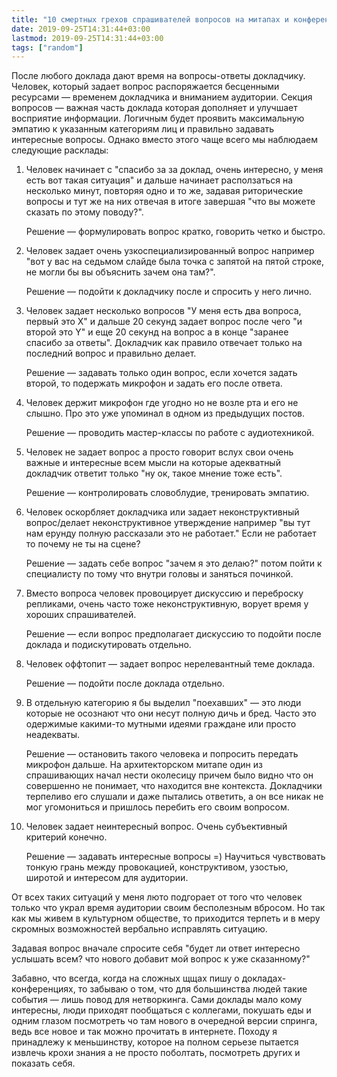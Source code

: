 ```yaml
---
title: "10 смертных грехов спрашивателей вопросов на митапах и конференциях"
date: 2019-09-25T14:31:44+03:00
lastmod: 2019-09-25T14:31:44+03:00
tags: ["random"]
---
```


После любого доклада дают время на вопросы-ответы докладчику. Человек, который задает вопрос распоряжается бесценными ресурсами — временем докладчика и вниманием аудитории. Секция вопросов — важная часть доклада которая дополняет и улучшает восприятие информации. Логичным будет проявить максимальную эмпатию к указанным категориям лиц и правильно задавать интересные вопросы. Однако вместо этого чаще всего мы наблюдаем следующие расклады:


1.  Человек начинает с "спасибо за за доклад, очень интересно, у меня есть вот такая ситуация" и дальше начинает расползаться на несколько минут, повторяя одно и то же, задавая риторические вопросы и тут же на них отвечая в итоге завершая "что вы можете сказать по этому поводу?".

    Решение — формулировать вопрос кратко, говорить четко и быстро.

2.  Человек задает очень узкоспециализированный вопрос например "вот у вас на седьмом слайде была точка с запятой на пятой строке, не могли бы вы объяснить зачем она там?".  

    Решение — подойти к докладчику после и спросить у него лично.  

3.  Человек задает несколько вопросов "У меня есть два вопроса, первый это Х" и дальше 20 секунд задает вопрос после чего "и второй это Y" и еще 20 секунд на вопрос а в конце "заранее спасибо за ответы". Докладчик как правило отвечает только на последний вопрос и правильно делает.  

    Решение — задавать только один вопрос, если хочется задать второй, то подержать микрофон и задать его после ответа.  

4.  Человек держит микрофон где угодно но не возле рта и его не слышно. Про это уже упоминал в одном из предыдущих постов.  

    Решение — проводить мастер-классы по работе с аудиотехникой.  

5.  Человек не задает вопрос а просто говорит вслух свои очень важные и интересные всем мысли на которые адекватный докладчик ответит только "ну ок, такое мнение тоже есть".  

    Решение — контролировать словоблудие, тренировать эмпатию.  

6.  Человек оскорбляет докладчика или задает неконструктивный вопрос/делает неконструктивное утверждение например "вы тут нам ерунду полную рассказали это не работает." Если не работает то почему не ты на сцене?  

    Решение — задать себе вопрос "зачем я это делаю?" потом пойти к специалисту по тому что внутри головы и заняться починкой.  

7.  Вместо вопроса человек провоцирует дискуссию и переброску репликами, очень часто тоже неконструктивную, ворует время у хороших спрашивателей.  

    Решение — если вопрос предполагает дискуссию то подойти после доклада и подискутировать отдельно.  

8.  Человек оффтопит — задает вопрос нерелевантный теме доклада.  

    Решение — подойти после доклада отдельно.  

9.  В отдельную категорию я бы выделил "поехавших" — это люди которые не осознают что они несут полную дичь и бред. Часто это одержимые какими-то мутными идеями граждане или просто неадекваты.  

    Решение — остановить такого человека и попросить передать микрофон дальше. На архитекторском митапе один из спрашивающих начал нести околесицу причем было видно что он совершенно не понимает, что находится вне контекста. Докладчики терпеливо его слушали и даже пытались ответить, а он все никак не мог угомониться и пришлось перебить его своим вопросом.  

10. Человек задает неинтересный вопрос. Очень субъективный критерий конечно.  

    Решение — задавать интересные вопросы =) Научиться чувствовать тонкую грань между провокацией, конструктивом, узостью, широтой и интересом для аудитории.  


От всех таких ситуаций у меня люто подгорает от того что человек только что украл время аудитории своим бесполезным вбросом. Но так как мы живем в культурном обществе, то приходится терпеть и в меру скромных возможностей вербально исправлять ситуацию.

Задавая вопрос вначале спросите себя "будет ли ответ интересно услышать всем? что нового добавит мой вопрос к уже сказанному?"

Забавно, что всегда, когда на сложных щщах пишу о докладах-конференциях, то забываю о том, что для большинства людей такие события — лишь повод для нетворкинга. Сами доклады мало кому интересны, люди приходят пообщаться с коллегами, покушать еды и одним глазом посмотреть чо там нового в очередной версии спринга, ведь все новое и так можно прочитать в интернете. Походу я принадлежу к меньшинству, которое на полном серьезе пытается извлечь крохи знания а не просто поболтать, посмотреть других и показать себя.